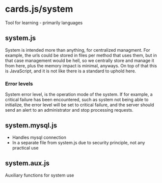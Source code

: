 # cards.js/system

Tool for learning - primarily languages

## system.js

System is intended more than anything, for centralized managment. For example, the urls could be stored in files per method that uses them, but in that case management would be hell, so we centrally store and manage it from here, plus the memory impact is minimal, anyways. On top of that this is JavaScript, and it is not like there is a standard to uphold here.

### Error levels

System error level, is the operation mode of the system. If for example, a critical failure has been encountered, such as system not being able to initialize, the error level will be set to critical failure, and the server should send an alert to an administrator and stop processing requests.

## system.mysql.js

* Handles mysql connection
* In a separate file from system.js due to security principle, not any practical use

## system.aux.js

Auxiliary functions for system use